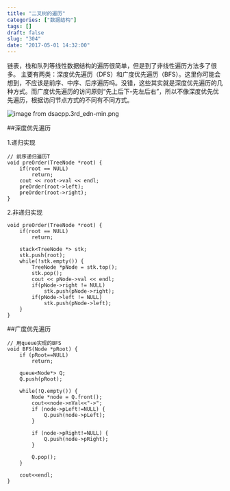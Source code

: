 ```yaml
---
title: "二叉树的遍历"
categories: ["数据结构"]
tags: []
draft: false
slug: "304"
date: "2017-05-01 14:32:00"
---
```


链表，栈和队列等线性数据结构的遍历很简单，但是到了非线性遍历方法多了很多。
主要有两类：深度优先遍历（DFS）和广度优先遍历（BFS）。这里你可能会想到，不应该是前序、中序、后序遍历吗。没错，这些其实就是深度优先遍历的几种方式。而广度优先遍历的访问原则“先上后下-先左后右”，所以不像深度优先优先遍历，根据访问节点方式的不同有不同方式。

![image from dsacpp.3rd_edn-min.png][1]

##深度优先遍历

1.递归实现

    // 前序递归遍历T
    void preOrder(TreeNode *root) {
        if(root == NULL)
            return;
        cout << root->val << endl;
        preOrder(root->left);
        preOrder(root->right);
    }

2.非递归实现


    void preOrder(TreeNode *root) {
        if(root == NULL)
            return;
    
        stack<TreeNode *> stk;
        stk.push(root);
        while(!stk.empty()) {
            TreeNode *pNode = stk.top();
            stk.pop();
            cout << pNode->val << endl;
            if(pNode->right != NULL)
                stk.push(pNode->right);
            if(pNode->left != NULL)
                stk.push(pNode->left);
        }
    }


##广度优先遍历

    // 用queue实现的BFS  
    void BFS(Node *pRoot) {  
        if (pRoot==NULL)  
            return;  
      
        queue<Node*> Q;
        Q.push(pRoot);  
      
        while(!Q.empty()) {    
            Node *node = Q.front();
            cout<<node->nVal<<"->";  
            if (node->pLeft!=NULL) {  
                Q.push(node->pLeft);  
            }  
      
            if (node->pRight!=NULL) {  
                Q.push(node->pRight);  
            }  
      
            Q.pop();  
        }  
      
        cout<<endl;  
    }

[1]: http://img.zhangchen915.com/2017/05/1023793726.png
